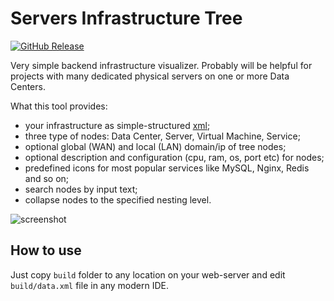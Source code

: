# Servers Infrastructure Tree

[![GitHub Release](https://img.shields.io/github/release/tterb/PlayMusic.svg?style=flat)]()  

Very simple backend infrastructure visualizer. Probably will be helpful for projects with many dedicated physical 
servers on one or more Data Centers.

What this tool provides:

- your infrastructure as simple-structured [xml](/public/data);
- three type of nodes: Data Center, Server, Virtual Machine, Service;
- optional global (WAN) and local (LAN) domain/ip of tree nodes;
- optional description and configuration (cpu, ram, os, port etc) for nodes;
- predefined icons for most popular services like MySQL, Nginx, Redis and so on;
- search nodes by input text;
- collapse nodes to the specified nesting level.

![screenshot](https://user-images.githubusercontent.com/8748590/100553184-64f58b80-329d-11eb-989d-f88b2bbd6442.png)


## How to use

Just copy `build` folder to any location on your web-server and edit `build/data.xml` file in any modern IDE.